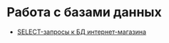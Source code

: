 # Работа с базами данных
- [SELECT-запросы к БД интернет-магазина](https://docs.google.com/spreadsheets/d/1RjRl2-EekVvbpovY_GuDFwgOciSYIMynK3DUHWUasMw/edit?gid=0#gid=0)
